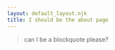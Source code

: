 ```yaml
---
layout: default_layout.njk
title: I should be the about page
---
```


> can I be a blockquote please?